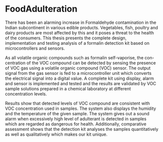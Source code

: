 # FoodAdulteration


There has been an alarming increase in Formaldehyde contamination in the
Indian subcontinent in various edible products. Vegetables, fish, poultry and
dairy products are most affected by this and it poses a threat to the health
of the consumers. This thesis presents the complete design, implementation
and testing analysis of a formalin detection kit based on microcontrollers and
sensors.

As all volatile organic compounds such as formalin self-vaporise, the con-
centration of the VOC compound can be detected by sensing the presence
of VOC gas using a volatile organic compound (VOC) sensor. The output
signal from the gas sensor is fed to a microcontroller unit which converts
the electrical signal into a digital value. A complete kit using display, alarm
and sensor is implemented and tested and the results are validated by VOC
sample solutions prepared in a chemical laboratory at different concentration
levels.

Results show that detected levels of VOC compound are consistent with
VOC concentration used in samples. The system also displays the humidity
and the temperature of the given sample. The system gives out a sound
alarm when excessively high level of adulterant is detected in samples which
are regarded as dangerous for health. Additionally, comparative assessment
shows that the detection kit analyses the samples quantitatively as well as
qualitatively which makes our kit unique.
